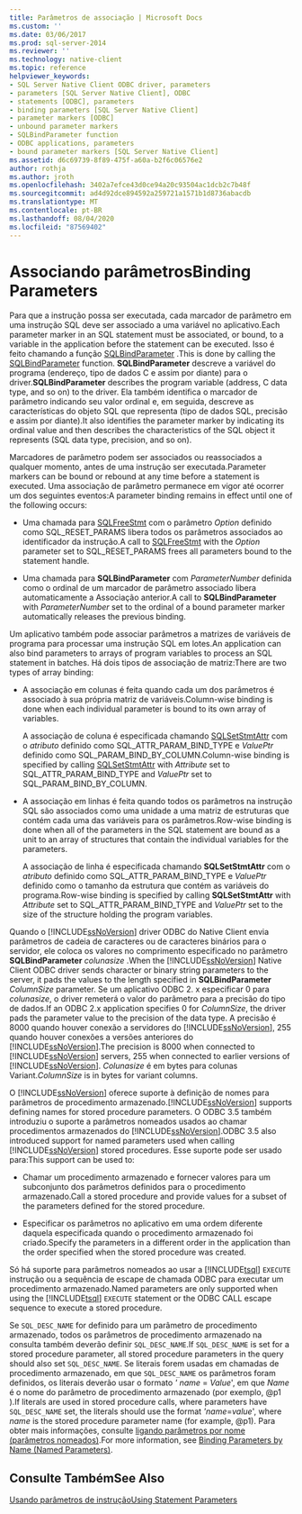```yaml
---
title: Parâmetros de associação | Microsoft Docs
ms.custom: ''
ms.date: 03/06/2017
ms.prod: sql-server-2014
ms.reviewer: ''
ms.technology: native-client
ms.topic: reference
helpviewer_keywords:
- SQL Server Native Client ODBC driver, parameters
- parameters [SQL Server Native Client], ODBC
- statements [ODBC], parameters
- binding parameters [SQL Server Native Client]
- parameter markers [ODBC]
- unbound parameter markers
- SQLBindParameter function
- ODBC applications, parameters
- bound parameter markers [SQL Server Native Client]
ms.assetid: d6c69739-8f89-475f-a60a-b2f6c06576e2
author: rothja
ms.author: jroth
ms.openlocfilehash: 3402a7efce43d0ce94a20c93504ac1dcb2c7b48f
ms.sourcegitcommit: ad4d92dce894592a259721a1571b1d8736abacdb
ms.translationtype: MT
ms.contentlocale: pt-BR
ms.lasthandoff: 08/04/2020
ms.locfileid: "87569402"
---
```

# <a name="binding-parameters"></a><span data-ttu-id="af856-102">Associando parâmetros</span><span class="sxs-lookup"><span data-stu-id="af856-102">Binding Parameters</span></span>
  <span data-ttu-id="af856-103">Para que a instrução possa ser executada, cada marcador de parâmetro em uma instrução SQL deve ser associado a uma variável no aplicativo.</span><span class="sxs-lookup"><span data-stu-id="af856-103">Each parameter marker in an SQL statement must be associated, or bound, to a variable in the application before the statement can be executed.</span></span> <span data-ttu-id="af856-104">Isso é feito chamando a função [SQLBindParameter](../native-client-odbc-api/sqlbindparameter.md) .</span><span class="sxs-lookup"><span data-stu-id="af856-104">This is done by calling the [SQLBindParameter](../native-client-odbc-api/sqlbindparameter.md) function.</span></span> <span data-ttu-id="af856-105">**SQLBindParameter** descreve a variável do programa (endereço, tipo de dados C e assim por diante) para o driver.</span><span class="sxs-lookup"><span data-stu-id="af856-105">**SQLBindParameter** describes the program variable (address, C data type, and so on) to the driver.</span></span> <span data-ttu-id="af856-106">Ela também identifica o marcador de parâmetro indicando seu valor ordinal e, em seguida, descreve as características do objeto SQL que representa (tipo de dados SQL, precisão e assim por diante).</span><span class="sxs-lookup"><span data-stu-id="af856-106">It also identifies the parameter marker by indicating its ordinal value and then describes the characteristics of the SQL object it represents (SQL data type, precision, and so on).</span></span>

 <span data-ttu-id="af856-107">Marcadores de parâmetro podem ser associados ou reassociados a qualquer momento, antes de uma instrução ser executada.</span><span class="sxs-lookup"><span data-stu-id="af856-107">Parameter markers can be bound or rebound at any time before a statement is executed.</span></span> <span data-ttu-id="af856-108">Uma associação de parâmetro permanece em vigor até ocorrer um dos seguintes eventos:</span><span class="sxs-lookup"><span data-stu-id="af856-108">A parameter binding remains in effect until one of the following occurs:</span></span>

-   <span data-ttu-id="af856-109">Uma chamada para [SQLFreeStmt](../native-client-odbc-api/sqlfreestmt.md) com o parâmetro *Option* definido como SQL_RESET_PARAMS libera todos os parâmetros associados ao identificador da instrução.</span><span class="sxs-lookup"><span data-stu-id="af856-109">A call to [SQLFreeStmt](../native-client-odbc-api/sqlfreestmt.md) with the *Option* parameter set to SQL_RESET_PARAMS frees all parameters bound to the statement handle.</span></span>

-   <span data-ttu-id="af856-110">Uma chamada para **SQLBindParameter** com *ParameterNumber* definida como o ordinal de um marcador de parâmetro associado libera automaticamente a Associação anterior.</span><span class="sxs-lookup"><span data-stu-id="af856-110">A call to **SQLBindParameter** with *ParameterNumber* set to the ordinal of a bound parameter marker automatically releases the previous binding.</span></span>

 <span data-ttu-id="af856-111">Um aplicativo também pode associar parâmetros a matrizes de variáveis de programa para processar uma instrução SQL em lotes.</span><span class="sxs-lookup"><span data-stu-id="af856-111">An application can also bind parameters to arrays of program variables to process an SQL statement in batches.</span></span> <span data-ttu-id="af856-112">Há dois tipos de associação de matriz:</span><span class="sxs-lookup"><span data-stu-id="af856-112">There are two types of array binding:</span></span>

-   <span data-ttu-id="af856-113">A associação em colunas é feita quando cada um dos parâmetros é associado à sua própria matriz de variáveis.</span><span class="sxs-lookup"><span data-stu-id="af856-113">Column-wise binding is done when each individual parameter is bound to its own array of variables.</span></span>

     <span data-ttu-id="af856-114">A associação de coluna é especificada chamando [SQLSetStmtAttr](../native-client-odbc-api/sqlsetstmtattr.md) com o *atributo* definido como SQL_ATTR_PARAM_BIND_TYPE e *ValuePtr* definido como SQL_PARAM_BIND_BY_COLUMN.</span><span class="sxs-lookup"><span data-stu-id="af856-114">Column-wise binding is specified by calling [SQLSetStmtAttr](../native-client-odbc-api/sqlsetstmtattr.md) with *Attribute* set to SQL_ATTR_PARAM_BIND_TYPE and *ValuePtr* set to SQL_PARAM_BIND_BY_COLUMN.</span></span>

-   <span data-ttu-id="af856-115">A associação em linhas é feita quando todos os parâmetros na instrução SQL são associados como uma unidade a uma matriz de estruturas que contém cada uma das variáveis para os parâmetros.</span><span class="sxs-lookup"><span data-stu-id="af856-115">Row-wise binding is done when all of the parameters in the SQL statement are bound as a unit to an array of structures that contain the individual variables for the parameters.</span></span>

     <span data-ttu-id="af856-116">A associação de linha é especificada chamando **SQLSetStmtAttr** com o *atributo* definido como SQL_ATTR_PARAM_BIND_TYPE e *ValuePtr* definido como o tamanho da estrutura que contém as variáveis do programa.</span><span class="sxs-lookup"><span data-stu-id="af856-116">Row-wise binding is specified by calling **SQLSetStmtAttr** with *Attribute* set to SQL_ATTR_PARAM_BIND_TYPE and *ValuePtr* set to the size of the structure holding the program variables.</span></span>

 <span data-ttu-id="af856-117">Quando o [!INCLUDE[ssNoVersion](../../includes/ssnoversion-md.md)] driver ODBC do Native Client envia parâmetros de cadeia de caracteres ou de caracteres binários para o servidor, ele coloca os valores no comprimento especificado no parâmetro **SQLBindParameter** *colunasize* .</span><span class="sxs-lookup"><span data-stu-id="af856-117">When the [!INCLUDE[ssNoVersion](../../includes/ssnoversion-md.md)] Native Client ODBC driver sends character or binary string parameters to the server, it pads the values to the length specified in **SQLBindParameter** *ColumnSize* parameter.</span></span> <span data-ttu-id="af856-118">Se um aplicativo ODBC 2. x especificar 0 para *colunasize*, o driver remeterá o valor do parâmetro para a precisão do tipo de dados.</span><span class="sxs-lookup"><span data-stu-id="af856-118">If an ODBC 2.x application specifies 0 for *ColumnSize*, the driver pads the parameter value to the precision of the data type.</span></span> <span data-ttu-id="af856-119">A precisão é 8000 quando houver conexão a servidores do [!INCLUDE[ssNoVersion](../../includes/ssnoversion-md.md)], 255 quando houver conexões a versões anteriores do [!INCLUDE[ssNoVersion](../../includes/ssnoversion-md.md)].</span><span class="sxs-lookup"><span data-stu-id="af856-119">The precision is 8000 when connected to [!INCLUDE[ssNoVersion](../../includes/ssnoversion-md.md)] servers, 255 when connected to earlier versions of [!INCLUDE[ssNoVersion](../../includes/ssnoversion-md.md)].</span></span> <span data-ttu-id="af856-120">*Colunasize* é em bytes para colunas Variant.</span><span class="sxs-lookup"><span data-stu-id="af856-120">*ColumnSize* is in bytes for variant columns.</span></span>

 <span data-ttu-id="af856-121">O [!INCLUDE[ssNoVersion](../../includes/ssnoversion-md.md)] oferece suporte à definição de nomes para parâmetros de procedimento armazenado.</span><span class="sxs-lookup"><span data-stu-id="af856-121">[!INCLUDE[ssNoVersion](../../includes/ssnoversion-md.md)] supports defining names for stored procedure parameters.</span></span> <span data-ttu-id="af856-122">O ODBC 3.5 também introduziu o suporte a parâmetros nomeados usados ao chamar procedimentos armazenados do [!INCLUDE[ssNoVersion](../../includes/ssnoversion-md.md)].</span><span class="sxs-lookup"><span data-stu-id="af856-122">ODBC 3.5 also introduced support for named parameters used when calling [!INCLUDE[ssNoVersion](../../includes/ssnoversion-md.md)] stored procedures.</span></span> <span data-ttu-id="af856-123">Esse suporte pode ser usado para:</span><span class="sxs-lookup"><span data-stu-id="af856-123">This support can be used to:</span></span>

-   <span data-ttu-id="af856-124">Chamar um procedimento armazenado e fornecer valores para um subconjunto dos parâmetros definidos para o procedimento armazenado.</span><span class="sxs-lookup"><span data-stu-id="af856-124">Call a stored procedure and provide values for a subset of the parameters defined for the stored procedure.</span></span>

-   <span data-ttu-id="af856-125">Especificar os parâmetros no aplicativo em uma ordem diferente daquela especificada quando o procedimento armazenado foi criado.</span><span class="sxs-lookup"><span data-stu-id="af856-125">Specify the parameters in a different order in the application than the order specified when the stored procedure was created.</span></span>

 <span data-ttu-id="af856-126">Só há suporte para parâmetros nomeados ao usar a [!INCLUDE[tsql](../../includes/tsql-md.md)] `EXECUTE` instrução ou a sequência de escape de chamada ODBC para executar um procedimento armazenado.</span><span class="sxs-lookup"><span data-stu-id="af856-126">Named parameters are only supported when using the [!INCLUDE[tsql](../../includes/tsql-md.md)] `EXECUTE` statement or the ODBC CALL escape sequence to execute a stored procedure.</span></span>

 <span data-ttu-id="af856-127">Se `SQL_DESC_NAME` for definido para um parâmetro de procedimento armazenado, todos os parâmetros de procedimento armazenado na consulta também deverão definir `SQL_DESC_NAME`.</span><span class="sxs-lookup"><span data-stu-id="af856-127">If `SQL_DESC_NAME` is set for a stored procedure parameter, all stored procedure parameters in the query should also set `SQL_DESC_NAME`.</span></span>  <span data-ttu-id="af856-128">Se literais forem usadas em chamadas de procedimento armazenado, em que `SQL_DESC_NAME` os parâmetros foram definidos, os literais deverão usar o formato *' name* = *Value*', em que *Name* é o nome do parâmetro de procedimento armazenado (por exemplo, @p1 ).</span><span class="sxs-lookup"><span data-stu-id="af856-128">If literals are used in stored procedure calls, where parameters have `SQL_DESC_NAME` set, the literals should use the format *'name*=*value*', where *name* is the stored procedure parameter name (for example, @p1).</span></span> <span data-ttu-id="af856-129">Para obter mais informações, consulte [ligando parâmetros por nome (parâmetros nomeados)](https://go.microsoft.com/fwlink/?LinkId=167215).</span><span class="sxs-lookup"><span data-stu-id="af856-129">For more information, see [Binding Parameters by Name (Named Parameters)](https://go.microsoft.com/fwlink/?LinkId=167215).</span></span>

## <a name="see-also"></a><span data-ttu-id="af856-130">Consulte Também</span><span class="sxs-lookup"><span data-stu-id="af856-130">See Also</span></span>
 [<span data-ttu-id="af856-131">Usando parâmetros de instrução</span><span class="sxs-lookup"><span data-stu-id="af856-131">Using Statement Parameters</span></span>](using-statement-parameters.md)


